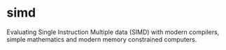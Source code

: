 # simd
Evaluating Single Instruction Multiple data (SIMD) with modern compilers, simple mathematics and modern memory constrained computers.
